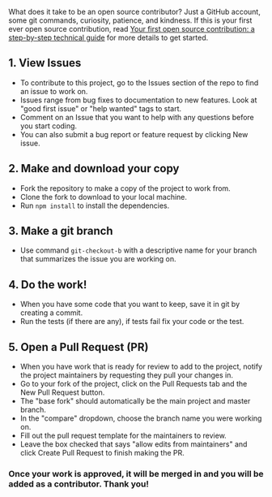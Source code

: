 What does it take to be an open source contributor? Just a GitHub account, some git commands, curiosity, patience, and kindness. If this is your first ever open source contribution, read [Your first open source contribution: a step-by-step technical guide](https://medium.com/@jenweber/your-first-open-source-contribution-a-step-by-step-technical-guide-d3aca55cc5a6) for more details to get started.

## 1. View Issues
- To contribute to this project, go to the Issues section of the repo to find an issue to work on.
- Issues range from bug fixes to documentation to new features. Look at "good first issue" or "help wanted" tags to start.
- Comment on an Issue that you want to help with any questions before you start coding.
- You can also submit a bug report or feature request by clicking New issue.

## 2. Make and download your copy
- Fork the repository to make a copy of the project to work from.
- Clone the fork to download to your local machine.
- Run `npm install` to install the dependencies.

## 3. Make a git branch
- Use command `git-checkout-b` with a descriptive name for your branch that summarizes the issue you are working on.

## 4. Do the work!
- When you have some code that you want to keep, save it in git by creating a commit.
- Run the tests (if there are any), if tests fail fix your code or the test.

## 5. Open a Pull Request (PR)
- When you have work that is ready for review to add to the project, notify the project maintainers by requesting they pull your changes in.
- Go to your fork of the project, click on the Pull Requests tab and the New Pull Request button.
- The "base fork" should automatically be the main project and master branch.
- In the "compare" dropdown, choose the branch name you were working on.
- Fill out the pull request template for the maintainers to review.
- Leave the box checked that says "allow edits from maintainers" and click Create Pull Request to finish making the PR.

### Once your work is approved, it will be merged in and you will be added as a contributor. Thank you!
